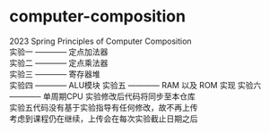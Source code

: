 # computer-composition
2023 Spring Principles of Computer Composition  
实验一 ———— 定点加法器  
实验二 ———— 定点乘法器  
实验三 ———— 寄存器堆  
实验四 ———— ALU模块
实验五 ———— RAM 以及 ROM 实现
实验六 ———— 单周期CPU
实验修改后代码将同步至本仓库  
实验五代码没有基于实验指导有任何修改，故不再上传  
考虑到课程仍在继续，上传会在每次实验截止日期之后  
